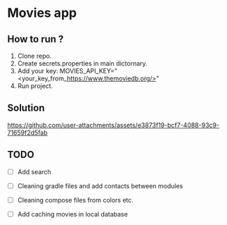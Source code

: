# Movies app
## How to run ?
1. Clone repo.
2. Create secrets.properties in main dictornary.
3. Add your key: MOVIES_API_KEY="<your_key_from_https://www.themoviedb.org/>"
4. Run project.
## Solution
https://github.com/user-attachments/assets/e3873f19-bcf7-4088-93c9-71659f2d5fab

## TODO
- [ ] Add search
- [ ] Cleaning gradle files and add contacts between modules
- [ ] Cleaning compose files from colors etc.
- [ ] Add caching movies in local database

